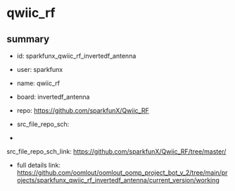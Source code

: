 # qwiic_rf
 
## summary 
* id: sparkfunx_qwiic_rf_invertedf_antenna
* user: sparkfunx
* name: qwiic_rf
* board: invertedf_antenna
* repo: https://github.com/sparkfunX/Qwiic_RF



* src_file_repo_sch: 
*
 src_file_repo_sch_link: https://github.com/sparkfunX/Qwiic_RF/tree/master/
* full details link: https://github.com/oomlout/oomlout_oomp_project_bot_v_2/tree/main/projects/sparkfunx_qwiic_rf_invertedf_antenna/current_version/working  







